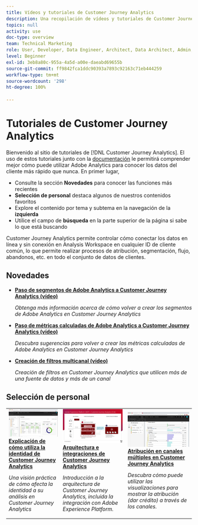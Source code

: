 ```yaml
---
title: Vídeos y tutoriales de Customer Journey Analytics
description: Una recopilación de vídeos y tutoriales de Customer Journey Analytics de Adobe.
topics: null
activity: use
doc-type: overview
team: Technical Marketing
role: User, Developer, Data Engineer, Architect, Data Architect, Admin, Leader
level: Beginner
exl-id: 3eb8a80c-955a-4a5d-a00e-daeabd69655b
source-git-commit: ff9842fca1ddc90393a7893c92163c71eb444259
workflow-type: tm+mt
source-wordcount: '298'
ht-degree: 100%

---
```


# Tutoriales de Customer Journey Analytics

Bienvenido al sitio de tutoriales de [!DNL Customer Journey Analytics].  El uso de estos tutoriales junto con la [documentación](https://experienceleague.adobe.com/docs/analytics-platform/using/cja-landing.html?lang=es) le permitirá comprender mejor cómo puede utilizar Adobe Analytics para conocer los datos del cliente más rápido que nunca.  En primer lugar,

* Consulte la sección **Novedades** para conocer las funciones más recientes
* **Selección de personal** destaca algunos de nuestros contenidos favoritos
* Explore el contenido por tema y subtema en la navegación de la **izquierda**
* Utilice el campo de **búsqueda** en la parte superior de la página si sabe lo que está buscando

Customer Journey Analytics permite controlar cómo conectar los datos en línea y sin conexión en Analysis Workspace en cualquier ID de cliente común, lo que permite realizar procesos de atribución, segmentación, flujo, abandonos, etc. en todo el conjunto de datos de clientes.

<div id="whats-new-section">

## Novedades

* **[Paso de segmentos de Adobe Analytics a Customer Journey Analytics (vídeo)](components/filters/moving-adobe-analytics-segments-to-customer-journey-analytics.md)**

   *Obtenga más información acerca de cómo volver a crear los segmentos de Adobe Analytics en Customer Journey Analytics*

* **[Paso de métricas calculadas de Adobe Analytics a Customer Journey Analytics (vídeo)](components/calc-metrics/moving-your-calculated-metrics-from-adobe-analytics-to-customer-journey-analytics.md)**

   *Descubra sugerencias para volver a crear las métricas calculadas de Adobe Analytics en Customer Journey Analytics*

* **[Creación de filtros multicanal (vídeo)](components/filters/creating-cross-channel-filters-in-customer-journey-analytics.md)**

   *Creación de filtros en Customer Journey Analytics que utilicen más de una fuente de datos y más de un canal*
</div>

<div id="recs-overview-body-1"></div>
<div id="recs-overview-body-2"></div>
<div id="recs-overview-body-3"></div>
<div id="recs-overview-body-4"></div>
<div id="recs-overview-body-5"></div>
<div id="recs-overview-body-6"></div>

<div id="staff-picks-section">

## Selección de personal

<table>
<tr>
  <td>
    <a href="visitor-id/understanding-how-customer-journey-analytics-uses-identity.md">
      <img alt="Explicación de cómo utiliza CJA la identidad" src="assets/30750.jpg" />
    </a>
    <div>
      <a href="visitor-id/understanding-how-customer-journey-analytics-uses-identity.md">
    <strong>Explicación de cómo utiliza la identidad de Customer Journey Analytics</strong>
    </a>
    </div>
    <p>
    <em>Una visión práctica de cómo afecta la identidad a su análisis en Customer Journey Analytics</em>
    <p>
  </td>
   <td>
    <a href="architecture/architecture-and-integrations-of-cja.md">
      <img alt="Arquitectura e integraciones de Customer Journey Analytics" src="assets/32483.jpg" />
    </a>
    <div>
      <a href="architecture/architecture-and-integrations-of-cja.md">
    <strong>Arquitectura e integraciones de Customer Journey Analytics</strong>
    </a>
    </div>
    <p>
    <em>Introducción a la arquitectura de Customer Journey Analytics, incluida la integración con Adobe Experience Platform.</em>
    <p>
  </td>
  <td>
    <a href="visualizations/cross-channel-attribution-in-customer-journey-analytics.md">
      <img alt="Atribución en canales múltiples en Customer Journey Analytics" src="assets/31772.jpg" />
    </a>
    <div>
      <a href="visualizations/cross-channel-attribution-in-customer-journey-analytics.md">
    <strong>Atribución en canales múltiples en Customer Journey Analytics</strong>
    </a>
    </div>
    <p>
    <em>Descubra cómo puede utilizar las visualizaciones para mostrar la atribución (dar crédito) a través de los canales. </em>
    <p>
  </td>
</tr>
</table>
</div>
